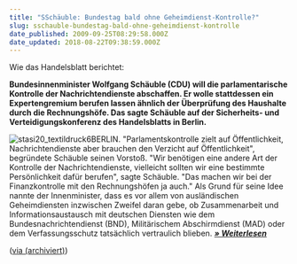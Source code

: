 ```yaml
---
title: "SSchäuble: Bundestag bald ohne Geheimdienst-Kontrolle?"
slug: sschauble-bundestag-bald-ohne-geheimdienst-kontrolle
date_published: 2009-09-25T08:29:58.000Z
date_updated: 2018-08-22T09:38:59.000Z
---
```


Wie das Handelsblatt berichtet:

**Bundesinnenminister Wolfgang Schäuble (CDU) will die parlamentarische Kontrolle der Nachrichtendienste abschaffen. Er wolle stattdessen ein Expertengremium berufen lassen ähnlich der Überprüfung des Haushalte durch die Rechnungshöfe. Das sagte Schäuble auf der Sicherheits- und Verteidigungskonferenz des Handelsblatts in Berlin.**

![stasi20_textildruck6](//picdump.thafaker.de/2009/09/stasi20_textildruck6-271x300.jpg)BERLIN. "Parlamentskontrolle zielt auf Öffentlichkeit, Nachrichtendienste aber brauchen den Verzicht auf Öffentlichkeit", begründete Schäuble seinen Vorstoß. "Wir benötigen eine andere Art der Kontrolle der Nachrichtendienste, vielleicht sollten wir eine bestimmte Persönlichkeit dafür berufen", sagte Schäuble. "Das machen wir bei der Finanzkontrolle mit den Rechnungshöfen ja auch." Als Grund für seine Idee nannte der Innenminister, dass es vor allem von ausländischen Geheimdiensten inzwischen Zweifel daran gebe, ob Zusammenarbeit und Informationsaustausch mit deutschen Diensten wie dem Bundesnachrichtendienst (BND), Militärischem Abschirmdienst (MAD) oder dem Verfassungsschutz tatsächlich vertraulich blieben. [***» Weiterlesen***](http://www.handelsblatt.com/politik/deutschland/bundestag-bald-ohne-geheimdienst-kontrolle;2457684)

([via (archiviert)](http://web.archive.org/web/20181025084814/http://thafaker.de:80/about/))

